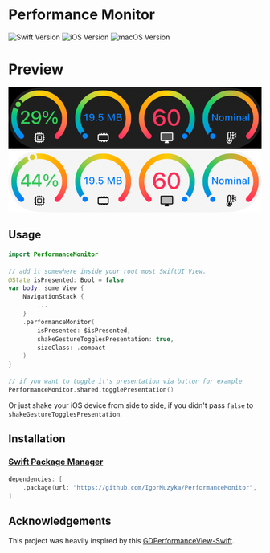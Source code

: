 # Performance Monitor
![Swift Version](https://img.shields.io/badge/Swift-5.7+-orange.svg) ![iOS Version](https://img.shields.io/badge/iOS-16+-orange.svg) ![macOS Version](https://img.shields.io/badge/macOS-13+-orange.svg)

# Preview

![Dark Preview](./preview/dark.png#gh-dark-mode-only)
![Light Preview](./preview/light.png/#gh-light-mode-only)

## Usage

```swift
import PerformanceMonitor

// add it somewhere inside your root most SwiftUI View.
@State isPresented: Bool = false
var body: some View {
    NavigationStack {
        ...
    }
    .performanceMonitor(
        isPresented: $isPresented,
        shakeGestureTogglesPresentation: true,
        sizeClass: .compact
    )
}

// if you want to toggle it's presentation via button for example
PerformanceMonitor.shared.togglePresentation()  
```
Or just shake your iOS device from side to side, if you didn't pass `false` to `shakeGestureTogglesPresentation`.


## Installation

### [Swift Package Manager](https://swift.org/package-manager/)

```swift
dependencies: [
    .package(url: "https://github.com/IgorMuzyka/PerformanceMonitor", .upToNextMajor(from: "1.0.0")),
]
```

## Acknowledgements

This project was heavily inspired by this [GDPerformanceView-Swift](https://github.com/dani-gavrilov/GDPerformanceView-Swift).

